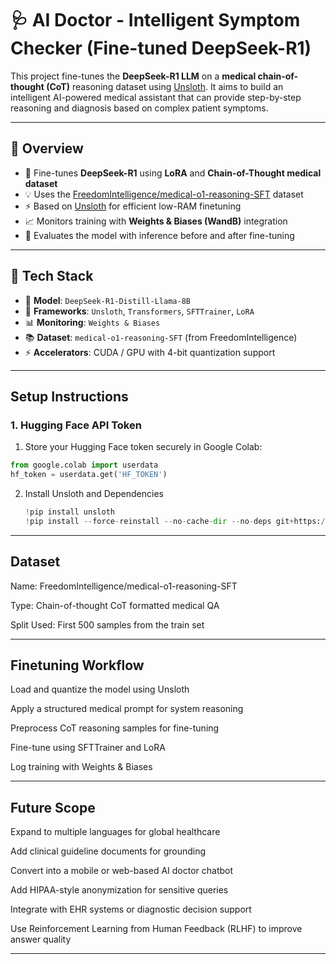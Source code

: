 # 🩺 AI Doctor - Intelligent Symptom Checker (Fine-tuned DeepSeek-R1)

This project fine-tunes the **DeepSeek-R1 LLM** on a **medical chain-of-thought (CoT)** reasoning dataset using [Unsloth](https://github.com/unslothai/unsloth). It aims to build an intelligent AI-powered medical assistant that can provide step-by-step reasoning and diagnosis based on complex patient symptoms.

---

## 🚀 Overview

- 🧠 Fine-tunes **DeepSeek-R1** using **LoRA** and **Chain-of-Thought medical dataset**
- 💡 Uses the [FreedomIntelligence/medical-o1-reasoning-SFT](https://huggingface.co/datasets/FreedomIntelligence/medical-o1-reasoning-SFT) dataset
- ⚡ Based on [Unsloth](https://github.com/unslothai/unsloth) for efficient low-RAM finetuning
- 📈 Monitors training with **Weights & Biases (WandB)** integration
- 🧪 Evaluates the model with inference before and after fine-tuning

---

## 🧰 Tech Stack

- 🤖 **Model**: `DeepSeek-R1-Distill-Llama-8B`
- 🔧 **Frameworks**: `Unsloth`, `Transformers`, `SFTTrainer`, `LoRA`
- 📊 **Monitoring**: `Weights & Biases`
- 📚 **Dataset**: `medical-o1-reasoning-SFT` (from FreedomIntelligence)
- ⚡ **Accelerators**: CUDA / GPU with 4-bit quantization support

---

##   Setup Instructions

### 1.  Hugging Face API Token

1. Store your Hugging Face token securely in Google Colab:

```python
from google.colab import userdata
hf_token = userdata.get('HF_TOKEN')
```

2. Install Unsloth and Dependencies
   
   ```python
   !pip install unsloth
   !pip install --force-reinstall --no-cache-dir --no-deps git+https://github.com/unslothai/unsloth.git
   ```

---
## Dataset

Name: FreedomIntelligence/medical-o1-reasoning-SFT

Type: Chain-of-thought CoT formatted medical QA

Split Used: First 500 samples from the train set

---

  ## Finetuning Workflow
   Load and quantize the model using Unsloth

   Apply a structured medical prompt for system reasoning

   Preprocess CoT reasoning samples for fine-tuning

   Fine-tune using SFTTrainer and LoRA

   Log training with Weights & Biases
   
   ---

   ## Future Scope
   
   Expand to multiple languages for global healthcare

   Add clinical guideline documents for grounding

   Convert into a mobile or web-based AI doctor chatbot

   Add HIPAA-style anonymization for sensitive queries

   Integrate with EHR systems or diagnostic decision support

   Use Reinforcement Learning from Human Feedback (RLHF) to improve answer quality

   ---

   



